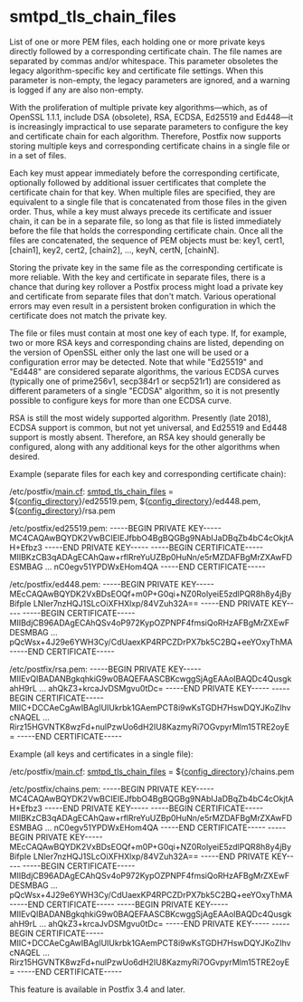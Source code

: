 # smtpd_tls_chain_files 

 List of one or more PEM files, each holding one or more private keys
directly followed by a corresponding certificate chain.  The file names
are separated by commas and/or whitespace.  This parameter obsoletes the
legacy algorithm-specific key and certificate file settings.  When this
parameter is non-empty, the legacy parameters are ignored, and a warning
is logged if any are also non-empty.  

 With the proliferation of multiple private key algorithms&mdash;which,
as of OpenSSL 1.1.1, include DSA (obsolete), RSA, ECDSA, Ed25519
and Ed448&mdash;it is increasingly impractical to use separate
parameters to configure the key and certificate chain for each
algorithm.  Therefore, Postfix now supports storing multiple keys and
corresponding certificate chains in a single file or in a set of files.

 Each key must appear immediately before the corresponding
certificate, optionally followed by additional issuer certificates that
complete the certificate chain for that key.  When multiple files are
specified, they are equivalent to a single file that is concatenated
from those files in the given order.  Thus, while a key must always
precede its certificate and issuer chain, it can be in a separate file,
so long as that file is listed immediately before the file that holds
the corresponding certificate chain.  Once all the files are
concatenated, the sequence of PEM objects must be: key1, cert1,
[chain1], key2, cert2, [chain2], ..., keyN, certN, [chainN]. 

 Storing the private key in the same file as the corresponding
certificate is more reliable.  With the key and certificate in separate
files, there is a chance that during key rollover a Postfix process
might load a private key and certificate from separate files that don't
match.  Various operational errors may even result in a persistent
broken configuration in which the certificate does not match the private
key. 

 The file or files must contain at most one key of each type.  If,
for example, two or more RSA keys and corresponding chains are listed,
depending on the version of OpenSSL either only the last one will be
used or a configuration error may be detected.  Note that while
"Ed25519" and "Ed448" are considered separate algorithms, the various
ECDSA curves (typically one of prime256v1, secp384r1 or secp521r1) are
considered as different parameters of a single "ECDSA" algorithm, so it
is not presently possible to configure keys for more than one ECDSA
curve.  

 RSA is still the most widely supported algorithm.  Presently (late
2018), ECDSA support is common, but not yet universal, and Ed25519 and
Ed448 support is mostly absent.  Therefore, an RSA key should generally
be configured, along with any additional keys for the other algorithms
when desired.  


Example (separate files for each key and corresponding certificate chain):



/etc/postfix/<a href="postconf.5.html">main.cf</a>:
    <a href="postconf.5.html#smtpd_tls_chain_files">smtpd_tls_chain_files</a> =
        ${<a href="postconf.5.html#config_directory">config_directory</a>}/ed25519.pem,
        ${<a href="postconf.5.html#config_directory">config_directory</a>}/ed448.pem,
        ${<a href="postconf.5.html#config_directory">config_directory</a>}/rsa.pem





/etc/postfix/ed25519.pem:
    -----BEGIN PRIVATE KEY-----
    MC4CAQAwBQYDK2VwBCIEIEJfbbO4BgBQGBg9NAbIJaDBqZb4bC4cOkjtAH+Efbz3
    -----END PRIVATE KEY-----
    -----BEGIN CERTIFICATE-----
    MIIBKzCB3qADAgECAhQaw+rflRreYuUZBp0HuNn/e5rMZDAFBgMrZXAwFDESMBAG
    ...
    nC0egv51YPDWxEHom4QA
    -----END CERTIFICATE-----





/etc/postfix/ed448.pem:
    -----BEGIN PRIVATE KEY-----
    MEcCAQAwBQYDK2VxBDsEOQf+m0P+G0qi+NZ0RolyeiE5zdlPQR8h8y4jByBifpIe
    LNler7nzHQJ1SLcOiXFHXlxp/84VZuh32A==
    -----END PRIVATE KEY-----
    -----BEGIN CERTIFICATE-----
    MIIBdjCB96ADAgECAhQSv4oP972KypOZPNPF4fmsiQoRHzAFBgMrZXEwFDESMBAG
    ...
    pQcWsx+4J29e6YWH3Cy/CdUaexKP4RPCZDrPX7bk5C2BQ+eeYOxyThMA
    -----END CERTIFICATE-----





/etc/postfix/rsa.pem:
    -----BEGIN PRIVATE KEY-----
    MIIEvQIBADANBgkqhkiG9w0BAQEFAASCBKcwggSjAgEAAoIBAQDc4QusgkahH9rL
    ...
    ahQkZ3+krcaJvDSMgvu0tDc=
    -----END PRIVATE KEY-----
    -----BEGIN CERTIFICATE-----
    MIIC+DCCAeCgAwIBAgIUIUkrbk1GAemPCT8i9wKsTGDH7HswDQYJKoZIhvcNAQEL
    ...
    Rirz15HGVNTK8wzFd+nulPzwUo6dH2IU8KazmyRi7OGvpyrMlm15TRE2oyE=
    -----END CERTIFICATE-----




Example (all keys and certificates in a single file):



/etc/postfix/<a href="postconf.5.html">main.cf</a>:
    <a href="postconf.5.html#smtpd_tls_chain_files">smtpd_tls_chain_files</a> = ${<a href="postconf.5.html#config_directory">config_directory</a>}/chains.pem





/etc/postfix/chains.pem:
    -----BEGIN PRIVATE KEY-----
    MC4CAQAwBQYDK2VwBCIEIEJfbbO4BgBQGBg9NAbIJaDBqZb4bC4cOkjtAH+Efbz3
    -----END PRIVATE KEY-----
    -----BEGIN CERTIFICATE-----
    MIIBKzCB3qADAgECAhQaw+rflRreYuUZBp0HuNn/e5rMZDAFBgMrZXAwFDESMBAG
    ...
    nC0egv51YPDWxEHom4QA
    -----END CERTIFICATE-----
    -----BEGIN PRIVATE KEY-----
    MEcCAQAwBQYDK2VxBDsEOQf+m0P+G0qi+NZ0RolyeiE5zdlPQR8h8y4jByBifpIe
    LNler7nzHQJ1SLcOiXFHXlxp/84VZuh32A==
    -----END PRIVATE KEY-----
    -----BEGIN CERTIFICATE-----
    MIIBdjCB96ADAgECAhQSv4oP972KypOZPNPF4fmsiQoRHzAFBgMrZXEwFDESMBAG
    ...
    pQcWsx+4J29e6YWH3Cy/CdUaexKP4RPCZDrPX7bk5C2BQ+eeYOxyThMA
    -----END CERTIFICATE-----
    -----BEGIN PRIVATE KEY-----
    MIIEvQIBADANBgkqhkiG9w0BAQEFAASCBKcwggSjAgEAAoIBAQDc4QusgkahH9rL
    ...
    ahQkZ3+krcaJvDSMgvu0tDc=
    -----END PRIVATE KEY-----
    -----BEGIN CERTIFICATE-----
    MIIC+DCCAeCgAwIBAgIUIUkrbk1GAemPCT8i9wKsTGDH7HswDQYJKoZIhvcNAQEL
    ...
    Rirz15HGVNTK8wzFd+nulPzwUo6dH2IU8KazmyRi7OGvpyrMlm15TRE2oyE=
    -----END CERTIFICATE-----



 This feature is available in Postfix 3.4 and later.  


